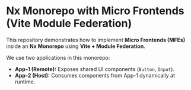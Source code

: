 # Nx Monorepo with Micro Frontends (Vite Module Federation)

This repository demonstrates how to implement **Micro Frontends (MFEs)** inside an **Nx Monorepo** using **Vite + Module Federation**.

We use two applications in this monorepo:

- **App-1 (Remote):** Exposes shared UI components (`Button`, `Input`).
- **App-2 (Host):** Consumes components from App-1 dynamically at runtime.

